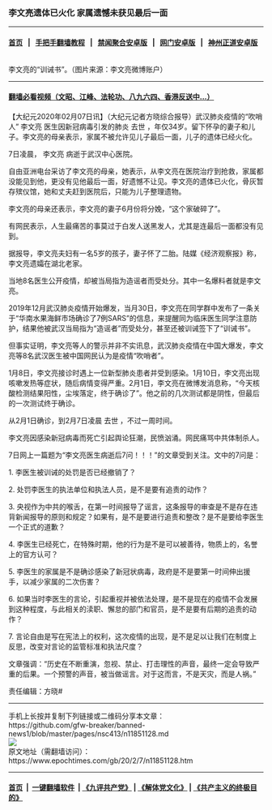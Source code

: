 ### 李文亮遗体已火化 家属遗憾未获见最后一面
------------------------

#### [首页](https://github.com/gfw-breaker/banned-news1/blob/master/README.md) &nbsp;&nbsp;|&nbsp;&nbsp; [手把手翻墙教程](https://github.com/gfw-breaker/guides/wiki) &nbsp;&nbsp;|&nbsp;&nbsp; [禁闻聚合安卓版](https://github.com/gfw-breaker/bn-android) &nbsp;&nbsp;|&nbsp;&nbsp; [网门安卓版](https://github.com/oGate2/oGate) &nbsp;&nbsp;|&nbsp;&nbsp; [神州正道安卓版](https://github.com/SzzdOgate/update) 



<div><img alt="" class="aligncenter wp-post-image" src="https://i.epochtimes.com/assets/uploads/2020/02/110757353_wuhandocletter2-304x400.jpg"/>
<div class="red16 caption">
 <p>
  李文亮的“训诫书”。（图片来源：李文亮微博账户）
 </p>
</div>
</div><hr/>

#### [翻墙必看视频（文昭、江峰、法轮功、八九六四、香港反送中...）](https://github.com/gfw-breaker/banned-news1/blob/master/pages/link3.md)

<div><p>
 【大纪元2020年02月07日讯】（大纪元记者方晓综合报导）武汉肺炎疫情的“吹哨人”
 <ok href="https://www.epochtimes.com/gb/tag/%E6%9D%8E%E6%96%87%E4%BA%AE.html">
  李文亮
 </ok>
 医生因新冠病毒引发的肺炎
 <ok href="https://www.epochtimes.com/gb/tag/%E5%8E%BB%E4%B8%96.html">
  去世
 </ok>
 ，年仅34岁。留下怀孕的妻子和儿子。李文亮的母亲表示，家属不被允许见儿子最后一面，儿子的遗体已经火化。
</p>
<p>
 7日凌晨，
 <ok href="https://www.epochtimes.com/gb/tag/%E6%9D%8E%E6%96%87%E4%BA%AE.html">
  李文亮
 </ok>
 病逝于武汉中心医院。
</p>
<p>
 自由亚洲电台采访了李文亮的母亲，她表示，从李文亮在医院治疗到抢救，家属都没能见到他，更没有见他最后一面，好遗憾不让见。李文亮的遗体已火化，骨灰暂存殡仪馆，她和丈夫赶到医院后，只能为儿子整理遗物。
</p>
<p>
 李文亮的母亲还表示，李文亮的妻子6月份将分娩，“这个家破碎了”。
</p>
<p>
 有网民表示，人生最痛苦的事莫过于白发人送黑发人，尤其是连最后一面都没有见到。
</p>
<p>
 据报导，李文亮夫妇有一名5岁的孩子，妻子怀了二胎。陆媒《经济观察报》称，李文亮遗孀在湖北老家。
</p>
<p>
 当地8名医生公开疫情，却被当局指为造谣者而受处分。其中一名爆料者就是李文亮。
</p>
<p>
 2019年12月武汉肺炎疫情开始爆发，当月30日，李文亮在同学群中发布了一条关于“华南水果海鲜市场确诊了7例SARS”的信息，来提醒同为临床医生同学注意防护，结果他被武汉当局指为“造谣者”而受处分，甚至还被训诫签下了“训诫书”。
</p>
<p>
 但事实证明，李文亮等人的警示并非不实讯息，武汉肺炎疫情在中国大爆发，李文亮等8名武汉医生被中国网民认为是疫情“吹哨者”。
</p>
<p>
 1月8日，李文亮接诊时遇上一位新型肺炎患者并受到感染。1月10日，李文亮出现咳嗽发热等症状，随后病情变得严重。2月1日，李文亮在微博发消息称，“今天核酸检测结果阳性，尘埃落定，终于确诊了”。他之前的几次测试都是阴性，但最后的一次测试终于确诊。
</p>
<p>
 从2月1日确诊，到2月7日凌晨
 <ok href="https://www.epochtimes.com/gb/tag/%E5%8E%BB%E4%B8%96.html">
  去世
 </ok>
 ，不过一周时间。
</p>
<p>
 李文亮因感染新冠病毒而死亡引起舆论狂潮，民愤汹涌。网民痛骂中共体制杀人。
</p>
<p>
 7日网上一篇题为“李文亮医生病逝后7问！！！”的文章受到关注。文中的7问是：
</p>
<p>
 1. 李医生被训诫的处罚是否已经撤销了？
</p>
<p>
 2. 处罚李医生的执法单位和执法人员，是不是要有追责的动作？
</p>
<p>
 3. 央视作为中共的喉舌，在第一时间报导了谣言，这条报导的审查是不是存在违背新闻报导的原则和规定？如果有，是不是要进行追责和整改？是不是要给李医生一个正式的道歉？
</p>
<p>
 4. 李医生已经死亡，在特殊时期，他的行为是不是可以被善待，物质上的，名誉上的官方认可？
</p>
<p>
 5. 李医生的家属是不是确诊感染了新冠状病毒，政府是不是要第一时间伸出援手，以减少家属的二次伤害？
</p>
<p>
 6. 如果当时李医生的言论，引起重视并被依法处理，是不是现在的疫情不会发展到这种程度，与此相关的渎职、懈怠的部门和官员，是不是要有后期的追责的动作？
</p>
<p>
 7. 言论自由是写在宪法上的权利，这次疫情的出现，是不是足以让我们在制度上反思，改变对言论的监管标准和执法尺度？
</p>
<p>
 文章强调：“历史在不断重演，忽视、禁止、打击理性的声音，最终一定会导致严重的后果。一个预警的声音，被当做谣言。对于这而言，不是天灾，而是人祸。”
</p>
<p>
 责任编辑：方晓#
</p>
</div>
<hr/>
手机上长按并复制下列链接或二维码分享本文章：<br/>
https://github.com/gfw-breaker/banned-news1/blob/master/pages/nsc413/n11851128.md <br/>
<a href='https://github.com/gfw-breaker/banned-news1/blob/master/pages/nsc413/n11851128.md'><img src='https://github.com/gfw-breaker/banned-news1/blob/master/pages/nsc413/n11851128.md.png'/></a> <br/>
原文地址（需翻墙访问）：https://www.epochtimes.com/gb/20/2/7/n11851128.htm


------------------------
#### [首页](https://github.com/gfw-breaker/banned-news1/blob/master/README.md) &nbsp;|&nbsp; [一键翻墙软件](https://github.com/gfw-breaker/nogfw/blob/master/README.md) &nbsp;| [《九评共产党》](https://github.com/gfw-breaker/9ping.md/blob/master/README.md#九评之一评共产党是什么) | [《解体党文化》](https://github.com/gfw-breaker/jtdwh.md/blob/master/README.md) | [《共产主义的终极目的》](https://github.com/gfw-breaker/gczydzjmd.md/blob/master/README.md)


<img src='http://gfw-breaker.win/banned-news/pages/nsc413/n11851128.md' width='0px' height='0px'/>